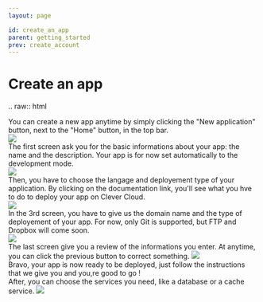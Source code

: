 ```yaml
---
layout: page

id: create_an_app
parent: getting_started
prev: create_account
---
```

Create an app
=============

.. raw:: html

  <p>
    You can create a new app anytime by simply clicking the "New application" button, next to the "Home" button, in the top bar.<br />
    <img class="thumbnail img_doc" src="_static/img/newapp1.png"><br />
    The first screen ask you for the basic informations about your app: the name and the description. Your app is for now set automatically to the development mode.<br />
    <img class="thumbnail img_doc" src="_static/img/newapp2.png"><br />
    Then, you have to choose the langage and deployement type of your application. By clicking on the documentation link, you'll see what you hve to do to deploy your app on Clever Cloud.<br />
    <img class="thumbnail img_doc" src="_static/img/newapp3.png"><br />
    In the 3rd screen, you have to give us the domain name and the type of deployement of your app. For now, only Git is supported, but FTP and Dropbox will come soon.<br />
    <img class="thumbnail img_doc" src="_static/img/newapp4.png"><br />
    The last screen give you a review of the informations you enter. At anytime, you can click the previous button to correct something.
    <img class="thumbnail img_doc" src="_static/img/newapp5.png"><br />
    Bravo, your app is now ready to be deployed, just follow the instructions that we give you and you,re good to go !<br />
    After, you can choose the services you need, like a database or a cache service.
    <img class="thumbnail img_doc" src="_static/img/newapp6.png"><br />
  </p>
